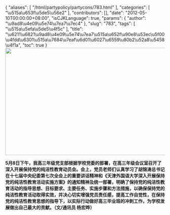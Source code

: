 {
    "aliases": [
        "/html/partypolicy/partycons/783.html"
    ],
    "categories": [
        "\u515a\u653f\u5de5\u56e2"
    ],
    "contributors": [],
    "date": "2012-05-10T00:00:00+08:00",
    "isCJKLanguage": true,
    "params": {
        "author": "\u9ad8\u4e09\u5e74\u7ea7\u7ec4"
    },
    "slug": "783",
    "tags": [
        "\u515a\u5efa\u5de5\u4f5c"
    ],
    "title": "\u6211\u6821\u9ad8\u4e09\u5e74\u7ea7\u515a\u652f\u90e8\u53ec\u5f00\u4fdd\u6301\u515a\u7684\u7eaf\u6d01\u6027\u6559\u80b2\u52a8\u5458\u4f1a",
    "toc": true
}
**<img
    src="https://cdn.tfls.online/mirror/full/e6eedef58982ea834579ba9f618edd913a8ca5a4.jpg"
    style="display:block;margin-left:auto;margin-right:auto;"
    decoding="async"
    fetchpriority="auto"
    loading="lazy"
    height="338"
    width="600"
/>**

**5月8日下午，我高三年级党支部根据学校党委的部署，在高三年级会议室召开了深入开展保持党的纯洁性教育动员会。会上，党员老师们认真学习了胡锦涛总书记在十七届中央纪委第七次全会上的重要讲话精神和《天津外国语大学深入开展保持党的纯洁性教育活动实施方案》的通知精神及统一部署，明确了保持党的纯洁性教育活动的指导思想、目标要求、主要任务、实施步骤和方法措施，以确保保持党的纯洁性教育活动取得实效，并决心切实增强党员责任感，提高工作自觉性，在保持党的纯洁性教育思想的指导下，以实际行动做好高三毕业班的冲刺工作，为学校发展做出自己最大的贡献。（文/通讯员 杨宏晔）**

